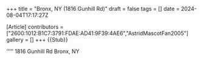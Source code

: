 +++
title = "Bronx, NY (1816 Gunhill Rd)"
draft = false
tags = []
date = 2024-08-04T17:17:27Z

[Article]
contributors = ["2600:1012:B1C7:3791:FDAE:AD41:9F39:4AE6","AstridMascotFan2005"]
gallery = []
+++
{{Stub}}

‘’’’’ 1816 Gunhill Rd Bronx, NY